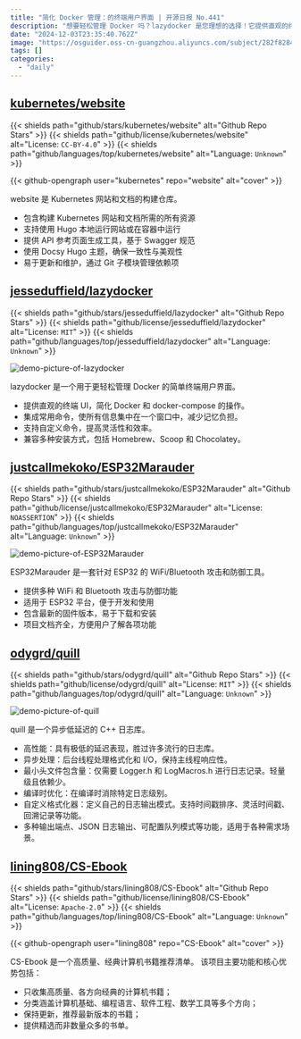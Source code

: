 ```yaml
---
title: "简化 Docker 管理：的终端用户界面 | 开源日报 No.441"
description: "想要轻松管理 Docker 吗？lazydocker 是您理想的选择！它提供直观的终端用户界面，简化 Docker 和 docker-compose 的操作，集成常用命令，减少记忆负担，支持自定义命令，兼容多种安装方式，提升管理效率。"
date: "2024-12-03T23:35:40.762Z"
image: "https://osguider.oss-cn-guangzhou.aliyuncs.com/subject/282f82849be22f0051f346ede6c6c786.png"
tags: []
categories:
  - "daily"
---
```


## [kubernetes/website](https://github.com/kubernetes/website)

{{< shields path="github/stars/kubernetes/website" alt="Github Repo Stars" >}} {{< shields path="github/license/kubernetes/website" alt="License: `CC-BY-4.0`" >}} {{< shields path="github/languages/top/kubernetes/website" alt="Language: `Unknown`" >}}

{{< github-opengraph user="kubernetes" repo="website" alt="cover" >}}

website 是 Kubernetes 网站和文档的构建仓库。

- 包含构建 Kubernetes 网站和文档所需的所有资源
- 支持使用 Hugo 本地运行网站或在容器中运行
- 提供 API 参考页面生成工具，基于 Swagger 规范
- 使用 Docsy Hugo 主题，确保一致性与美观性
- 易于更新和维护，通过 Git 子模块管理依赖项
  
## [jesseduffield/lazydocker](https://github.com/jesseduffield/lazydocker)

{{< shields path="github/stars/jesseduffield/lazydocker" alt="Github Repo Stars" >}} {{< shields path="github/license/jesseduffield/lazydocker" alt="License: `MIT`" >}} {{< shields path="github/languages/top/jesseduffield/lazydocker" alt="Language: `Unknown`" >}}

![demo-picture-of-lazydocker](https://picgo-daily.oss-cn-guangzhou.aliyuncs.com/picgo-daily/2024/ee54f40cb0b777c2bfc8aa9e178fe931.png)

lazydocker 是一个用于更轻松管理 Docker 的简单终端用户界面。

- 提供直观的终端 UI，简化 Docker 和 docker-compose 的操作。
- 集成常用命令，使所有信息集中在一个窗口中，减少记忆负担。
- 支持自定义命令，提高灵活性和效率。
- 兼容多种安装方式，包括 Homebrew、Scoop 和 Chocolatey。
  
## [justcallmekoko/ESP32Marauder](https://github.com/justcallmekoko/ESP32Marauder)

{{< shields path="github/stars/justcallmekoko/ESP32Marauder" alt="Github Repo Stars" >}} {{< shields path="github/license/justcallmekoko/ESP32Marauder" alt="License: `NOASSERTION`" >}} {{< shields path="github/languages/top/justcallmekoko/ESP32Marauder" alt="Language: `Unknown`" >}}

![demo-picture-of-ESP32Marauder](https://static.osguider.com/subject/github/justcallmekoko/ESP32Marauder/e654a2f77fc1e4f28c9debaf78a06e53.jpg)

ESP32Marauder 是一套针对 ESP32 的 WiFi/Bluetooth 攻击和防御工具。

- 提供多种 WiFi 和 Bluetooth 攻击与防御功能
- 适用于 ESP32 平台，便于开发和使用
- 包含最新的固件版本，易于下载和安装
- 项目文档齐全，方便用户了解各项功能
  
## [odygrd/quill](https://github.com/odygrd/quill)

{{< shields path="github/stars/odygrd/quill" alt="Github Repo Stars" >}} {{< shields path="github/license/odygrd/quill" alt="License: `MIT`" >}} {{< shields path="github/languages/top/odygrd/quill" alt="Language: `Unknown`" >}}

![demo-picture-of-quill](https://static.osguider.com/subject/github/odygrd/quill/cf23aafce6dc7b60a71631bd36e5ff64.png)

quill 是一个异步低延迟的 C++ 日志库。

- 高性能：具有极低的延迟表现，胜过许多流行的日志库。
- 异步处理：后台线程处理格式化和 I/O，保持主线程响应性。
- 最小头文件包含量：仅需要 Logger.h 和 LogMacros.h 进行日志记录。轻量级且依赖少。
- 编译时优化：在编译时消除特定日志级别。
- 自定义格式化器：定义自己的日志输出模式。支持时间戳排序、灵活时间戳、回溯记录等功能。
- 多种输出端点、JSON 日志输出、可配置队列模式等功能，适用于各种需求场景。
  
## [lining808/CS-Ebook](https://github.com/lining808/CS-Ebook)

{{< shields path="github/stars/lining808/CS-Ebook" alt="Github Repo Stars" >}} {{< shields path="github/license/lining808/CS-Ebook" alt="License: `Apache-2.0`" >}} {{< shields path="github/languages/top/lining808/CS-Ebook" alt="Language: `Unknown`" >}}

{{< github-opengraph user="lining808" repo="CS-Ebook" alt="cover" >}}

CS-Ebook 是一个高质量、经典计算机书籍推荐清单。
该项目主要功能和核心优势包括：

- 只收集高质量、各方向经典的计算机书籍；
- 分类涵盖计算机基础、编程语言、软件工程、数学工具等多个方向；
- 保持更新，推荐最新版本的书籍；
- 提供精选而非数量众多的书单。
  
